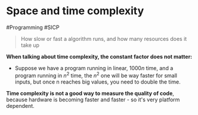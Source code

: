 # Space and time complexity
#Programming #SICP

> How slow or fast a algorithm runs, and how many resources does it take up

**When talking about time complexity, the constant factor does not matter:**
- Suppose we have a program running in linear, $1000n$ time, and a program running in $n^2$ time, the $n^2$ one will be way faster for small inputs, but once n reaches big values, you need to double the time.

**Time complexity is not a good way to measure the quality of code**, because hardware is becoming faster and faster - so it's very platform dependent.